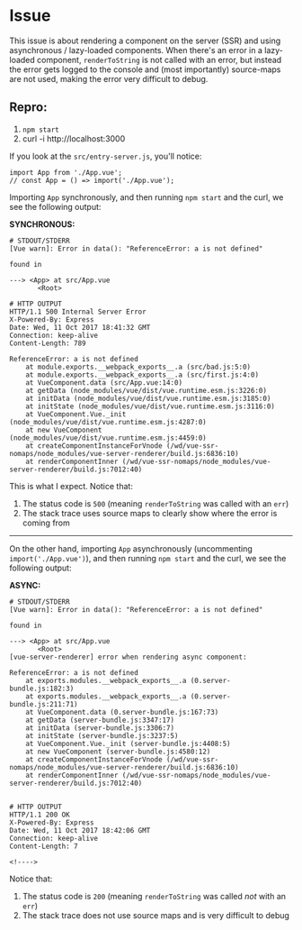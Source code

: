 # Issue

This issue is about rendering a component on the server (SSR) and using asynchronous / lazy-loaded components. When there's an error in a lazy-loaded component, `renderToString` is not called with an error, but instead the error gets logged to the console and (most importantly) source-maps are not used, making the error very difficult to debug.


## Repro:

1. `npm start`
2. curl -i http://localhost:3000

If you look at the `src/entry-server.js`, you'll notice:

```
import App from './App.vue';
// const App = () => import('./App.vue');
```

Importing `App` synchronously, and then running `npm start` and the curl, we see the following output:

**SYNCHRONOUS:**
```
# STDOUT/STDERR
[Vue warn]: Error in data(): "ReferenceError: a is not defined"

found in

---> <App> at src/App.vue
       <Root>

# HTTP OUTPUT
HTTP/1.1 500 Internal Server Error
X-Powered-By: Express
Date: Wed, 11 Oct 2017 18:41:32 GMT
Connection: keep-alive
Content-Length: 789

ReferenceError: a is not defined
    at module.exports.__webpack_exports__.a (src/bad.js:5:0)
    at module.exports.__webpack_exports__.a (src/first.js:4:0)
    at VueComponent.data (src/App.vue:14:0)
    at getData (node_modules/vue/dist/vue.runtime.esm.js:3226:0)
    at initData (node_modules/vue/dist/vue.runtime.esm.js:3185:0)
    at initState (node_modules/vue/dist/vue.runtime.esm.js:3116:0)
    at VueComponent.Vue._init (node_modules/vue/dist/vue.runtime.esm.js:4287:0)
    at new VueComponent (node_modules/vue/dist/vue.runtime.esm.js:4459:0)
    at createComponentInstanceForVnode (/wd/vue-ssr-nomaps/node_modules/vue-server-renderer/build.js:6836:10)
    at renderComponentInner (/wd/vue-ssr-nomaps/node_modules/vue-server-renderer/build.js:7012:40)
```

This is what I expect. Notice that:
  1. The status code is `500` (meaning `renderToString` was called with an `err`)
  2. The stack trace uses source maps to clearly show where the error is coming from


----

On the other hand, importing `App` asynchronously (uncommenting `import('./App.vue')`), and then running `npm start` and the curl, we see the following output:


**ASYNC:**
```
# STDOUT/STDERR
[Vue warn]: Error in data(): "ReferenceError: a is not defined"

found in

---> <App> at src/App.vue
       <Root>
[vue-server-renderer] error when rendering async component:

ReferenceError: a is not defined
    at exports.modules.__webpack_exports__.a (0.server-bundle.js:182:3)
    at exports.modules.__webpack_exports__.a (0.server-bundle.js:211:71)
    at VueComponent.data (0.server-bundle.js:167:73)
    at getData (server-bundle.js:3347:17)
    at initData (server-bundle.js:3306:7)
    at initState (server-bundle.js:3237:5)
    at VueComponent.Vue._init (server-bundle.js:4408:5)
    at new VueComponent (server-bundle.js:4580:12)
    at createComponentInstanceForVnode (/wd/vue-ssr-nomaps/node_modules/vue-server-renderer/build.js:6836:10)
    at renderComponentInner (/wd/vue-ssr-nomaps/node_modules/vue-server-renderer/build.js:7012:40)


# HTTP OUTPUT
HTTP/1.1 200 OK
X-Powered-By: Express
Date: Wed, 11 Oct 2017 18:42:06 GMT
Connection: keep-alive
Content-Length: 7

<!---->
```

Notice that:
  1. The status code is `200` (meaning `renderToString` was called *not* with an `err`)
  2. The stack trace does not use source maps and is very difficult to debug
